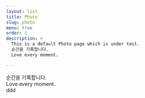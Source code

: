 ```yaml
---
layout: list
title: Photo
slug: photo
menu: true
order: 1
description: >  
  This is a default Photo page which is under test.  
  순간을 기록합니다.  
  Love every moment.  

---
```


순간을 기록합니다.  
Love every moment.  
ddd  
